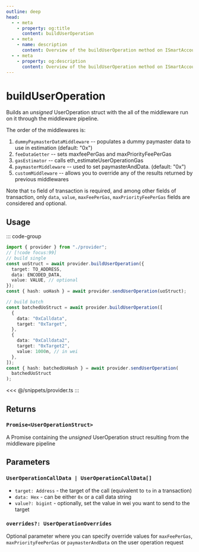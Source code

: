 ```yaml
---
outline: deep
head:
  - - meta
    - property: og:title
      content: buildUserOperation
  - - meta
    - name: description
      content: Overview of the buildUserOperation method on ISmartAccountProvider
  - - meta
    - property: og:description
      content: Overview of the buildUserOperation method on ISmartAccountProvider
---
```


# buildUserOperation

Builds an _unsigned_ UserOperation struct with the all of the middleware run on it through the middleware pipeline.

The order of the middlewares is:

1.  `dummyPaymasterDataMiddleware` -- populates a dummy paymaster data to use in estimation (default: "0x")
2.  `feeDataGetter` -- sets maxfeePerGas and maxPriorityFeePerGas
3.  `gasEstimator` -- calls eth_estimateUserOperationGas
4.  `paymasterMiddleware` -- used to set paymasterAndData. (default: "0x")
5.  `customMiddleware` -- allows you to override any of the results returned by previous middlewares

Note that `to` field of transaction is required, and among other fields of transaction, only `data`, `value`, `maxFeePerGas`, `maxPriorityFeePerGas` fields are considered and optional.

## Usage

::: code-group

```ts [example.ts]
import { provider } from "./provider";
// [!code focus:99]
// build single
const uoStruct = await provider.buildUserOperation({
  target: TO_ADDRESS,
  data: ENCODED_DATA,
  value: VALUE, // optional
});
const { hash: uoHash } = await provider.sendUserOperation(uoStruct);

// build batch
const batchedUoStruct = await provider.buildUserOperation([
  {
    data: "0xCalldata",
    target: "0xTarget",
  },
  {
    data: "0xCalldata2",
    target: "0xTarget2",
    value: 1000n, // in wei
  },
]);
const { hash: batchedUoHash } = await provider.sendUserOperation(
  batchedUoStruct
);
```

<<< @/snippets/provider.ts
:::

## Returns

### `Promise<UserOperationStruct>`

A Promise containing the _unsigned_ UserOperation struct resulting from the middleware pipeline

## Parameters

### `UserOperationCallData | UserOperationCallData[]`

- `target: Address` - the target of the call (equivalent to `to` in a transaction)
- `data: Hex` - can be either `0x` or a call data string
- `value?: bigint` - optionally, set the value in wei you want to send to the target

### `overrides?: UserOperationOverrides`

Optional parameter where you can specify override values for `maxFeePerGas`, `maxPriorityFeePerGas` or `paymasterAndData` on the user operation request
